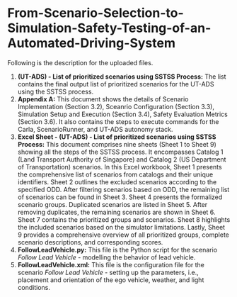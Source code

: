 # From-Scenario-Selection-to-Simulation-Safety-Testing-of-an-Automated-Driving-System

Following is the description for the uploaded files.
1. **(UT-ADS) - List of prioritized scenarios using SSTSS Process:** The list contains the final output list of prioritized scenarios for the UT-ADS using the SSTSS process.
2.  **Appendix A:** This document  shows the details of Scenario Implementation (Section 3.2), Sceanrio Configuration (Section 3.3), Simulation Setup and Execution (Section 3.4), Safety Evaluation Metrics (Section 3.6). It also contains the steps to execute commands for the Carla, ScenarioRunner, and UT-ADS autonomy stack.
3.   **Excel Sheet - (UT-ADS) - List of prioritized scenarios using SSTSS Process:** This document comprises nine sheets (Sheet 1 to Sheet 9) showing all the steps of the SSTSS process. It encompasses Catalog 1 (Land Transport Authority of Singapore) and Catalog 2 (US Department of Transportation) scenarios. In this Excel workbook, Sheet 1 presents the comprehensive list of scenarios from catalogs and their unique identifiers. Sheet 2 outlines the excluded scenarios according to the specified ODD. After filtering scenarios based on ODD, the remaining list of scenarios can be found in Sheet 3. Sheet 4 presents the formalized scenario groups. Duplicated scenarios are listed in Sheet 5. After removing duplicates, the remaining scenarios are shown in Sheet 6. Sheet 7 contains the prioritized groups and scenarios. Sheet 8 highlights the included scenarios based on the simulator limitations. Lastly, Sheet 9 provides a comprehensive overview of all prioritized groups, complete scenario descriptions, and corresponding scores.
4.  **FollowLeadVehicle.py:** This file is the Python script for the scenario _Follow Lead Vehicle_ - modelling the behavior of lead vehicle.
5. **FollowLeadVehicle.xml:** This file is the configuration file for the scenario _Follow Lead Vehicle_ - setting up the parameters, i.e., placement and orientation of the ego vehicle, weather, and light conditions.
